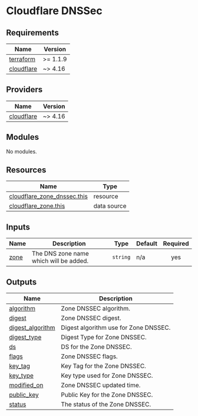 # Cloudflare DNSSec

<!-- markdownlint-disable MD033 -->
<!-- BEGIN_TF_DOCS -->
## Requirements

| Name | Version |
|------|---------|
| <a name="requirement_terraform"></a> [terraform](#requirement\_terraform) | >= 1.1.9 |
| <a name="requirement_cloudflare"></a> [cloudflare](#requirement\_cloudflare) | ~> 4.16 |

## Providers

| Name | Version |
|------|---------|
| <a name="provider_cloudflare"></a> [cloudflare](#provider\_cloudflare) | ~> 4.16 |

## Modules

No modules.

## Resources

| Name | Type |
|------|------|
| [cloudflare_zone_dnssec.this](https://registry.terraform.io/providers/cloudflare/cloudflare/latest/docs/resources/zone_dnssec) | resource |
| [cloudflare_zone.this](https://registry.terraform.io/providers/cloudflare/cloudflare/latest/docs/data-sources/zone) | data source |

## Inputs

| Name | Description | Type | Default | Required |
|------|-------------|------|---------|:--------:|
| <a name="input_zone"></a> [zone](#input\_zone) | The DNS zone name which will be added. | `string` | n/a | yes |

## Outputs

| Name | Description |
|------|-------------|
| <a name="output_algorithm"></a> [algorithm](#output\_algorithm) | Zone DNSSEC algorithm. |
| <a name="output_digest"></a> [digest](#output\_digest) | Zone DNSSEC digest. |
| <a name="output_digest_algorithm"></a> [digest\_algorithm](#output\_digest\_algorithm) | Digest algorithm use for Zone DNSSEC. |
| <a name="output_digest_type"></a> [digest\_type](#output\_digest\_type) | Digest Type for Zone DNSSEC. |
| <a name="output_ds"></a> [ds](#output\_ds) | DS for the Zone DNSSEC. |
| <a name="output_flags"></a> [flags](#output\_flags) | Zone DNSSEC flags. |
| <a name="output_key_tag"></a> [key\_tag](#output\_key\_tag) | Key Tag for the Zone DNSSEC. |
| <a name="output_key_type"></a> [key\_type](#output\_key\_type) | Key type used for Zone DNSSEC. |
| <a name="output_modified_on"></a> [modified\_on](#output\_modified\_on) | Zone DNSSEC updated time. |
| <a name="output_public_key"></a> [public\_key](#output\_public\_key) | Public Key for the Zone DNSSEC. |
| <a name="output_status"></a> [status](#output\_status) | The status of the Zone DNSSEC. |
<!-- END_TF_DOCS -->
<!-- markdownlint-enable MD033 -->
